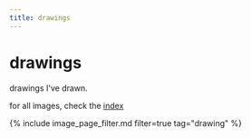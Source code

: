 ```yaml
---
title: drawings
---
```


# drawings

drawings I've drawn.

for all images, check the [index](./)

{% include image_page_filter.md filter=true tag="drawing" %}

